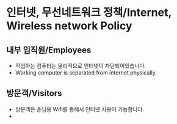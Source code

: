 # 인터넷, 무선네트워크 정책/Internet, Wireless network Policy

## 내부 임직원/Employees
- 작업하는 컴퓨터는 물리적으로 인터넷이 차단되어있습니다.
- Working computer is separated from internet physically.

## 방문객/Visitors
- 방문객은 손님용 Wifi를 통해서 인터넷 사용이 가능합니다.
- 
